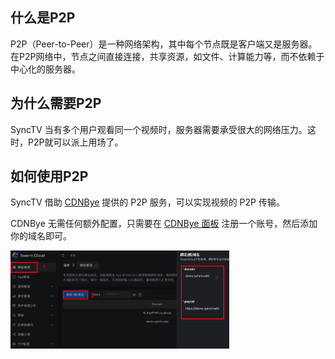 ## 什么是P2P

P2P（Peer-to-Peer）是一种网络架构，其中每个节点既是客户端又是服务器。在P2P网络中，节点之间直接连接，共享资源，如文件、计算能力等，而不依赖于中心化的服务器。

## 为什么需要P2P

SyncTV 当有多个用户观看同一个视频时，服务器需要承受很大的网络压力。这时，P2P就可以派上用场了。

## 如何使用P2P

SyncTV 借助 [CDNBye](https://www.cdnbye.com/cn/) 提供的 P2P 服务，可以实现视频的 P2P 传输。

CDNBye 无需任何额外配置，只需要在 [CDNBye 面板](https://dashboard.swarmcloud.net/#/signup?zone=p3&inviter=pyh1670605849%40gmail.com) 注册一个账号，然后添加你的域名即可。

<img width="350px" alt="p2p-cdnbye" src="/img/p2p/swarmcloud.png"/>
